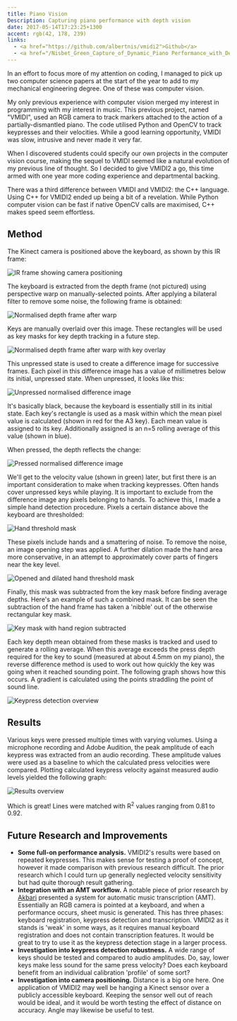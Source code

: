 ```yaml
---
title: Piano Vision
Description: Capturing piano performance with depth vision
date: 2017-05-14T17:23:25+1300
accent: rgb(42, 178, 239)
links:
  - <a href="https://github.com/albertnis/vmidi2">Github</a>
  - <a href="/Nisbet_Green_Capture_of_Dynamic_Piano Performance_with_Depth_Vision.pdf">Research paper</a>
---
```


In an effort to focus more of my attention on coding, I managed to pick up two computer science papers at the start of the year to add to my mechanical engineering degree. One of these was computer vision.

My only previous experience with computer vision merged my interest in programming with my interest in music. This previous project, named "VMIDI", used an RGB camera to track markers attached to the action of a partially-dismantled piano. The code utilised Python and OpenCV to track keypresses and their velocities. While a good learning opportunity, VMIDI was slow, intrusive and never made it very far.

When I discovered students could specify our own projects in the computer vision course, making the sequel to VMIDI seemed like a natural evolution of my previous line of thought. So I decided to give VMIDI2 a go, this time armed with one year more coding experience and departmental backing.

There was a third difference between VMIDI and VMIDI2: the C++ language. Using C++ for VMIDI2 ended up being a bit of a revelation. While Python computer vision can be fast if native OpenCV calls are maximised, C++ makes speed seem effortless.

## Method

The Kinect camera is positioned above the keyboard, as shown by this IR frame:

![IR frame showing camera positioning][raw-unpressed]

The keyboard is extracted from the depth frame (not pictured) using perspective warp on manually-selected points. After applying a bilateral filter to remove some noise, the following frame is obtained:

![Normalised depth frame after warp][norm-unpressed]

Keys are manually overlaid over this image. These rectangles will be used as key masks for key depth tracking in a future step.

![Normalised depth frame after warp with key overlay][norm-unpressed-overlay]

This unpressed state is used to create a difference image for successive frames. Each pixel in this difference image has a value of millimetres below its initial, unpressed state. When unpressed, it looks like this:

![Unpressed normalised difference image][col-norm-unpressed]

It's basically black, because the keyboard is essentially still in its initial state. Each key's rectangle is used as a mask within which the mean pixel value is calculated (shown in red for the A3 key). Each mean value is assigned to its key. Additionally assigned is an n=5 rolling average of this value (shown in blue).

When pressed, the depth reflects the change:

![Pressed normalised difference image][col-norm-pressed]

We'll get to the velocity value (shown in green) later, but first there is an important consideration to make when tracking keypresses. Often hands cover unpressed keys while playing. It is important to exclude from the difference image any pixels belonging to hands. To achieve this, I made a simple hand detection procedure. Pixels a certain distance above the keyboard are thresholded:

![Hand threshold mask][hand1]

These pixels include hands and a smattering of noise. To remove the noise, an image opening step was applied. A further dilation made the hand area more conservative, in an attempt to approximately cover parts of fingers near the key level.

![Opened and dilated hand threshold mask][hand2]

Finally, this mask was subtracted from the key mask before finding average depths. Here's an example of such a combined mask. It can be seen the subtraction of the hand frame has taken a 'nibble' out of the otherwise rectangular key mask.

![Key mask with hand region subtracted][hand3]

Each key depth mean obtained from these masks is tracked and used to generate a rolling average. When this average exceeds the press depth required for the key to sound (measured at about 4.5mm on my piano), the reverse difference method is used to work out how quickly the key was going when it reached sounding point. The following graph shows how this occurs. A gradient is calculated using the points straddling the point of sound line.

![Keypress detection overview][keypressgraph]

## Results

Various keys were pressed multiple times with varying volumes. Using a microphone recording and Adobe Audition, the peak amplitude of each keypress was extracted from an audio recording. These amplitude values were used as a baseline to which the calculated press velocities were compared. Plotting calculated keypress velocity against measured audio levels yielded the following graph:

![Results overview][resultsgraph]

Which is great! Lines were matched with R<sup>2</sup> values ranging from 0.81 to 0.92.

## Future Research and Improvements

- **Some full-on performance analysis.** VMIDI2's results were based on repeated keypresses. This makes sense for testing a proof of concept, however it made comparison with previous research difficult. The prior research which I could turn up generally neglected velocity sensitivity but had quite thorough result gathering.
- **Integration with an AMT workflow.** A notable piece of prior research by [Akbari][akbari] presented a system for automatic music transcription (AMT). Essentially an RGB camera is pointed at a keyboard, and when a performance occurs, sheet music is generated. This has three phases: keyboard registration, keypress detection and transcription. VMIDI2 as it stands is 'weak' in some ways, as it requires manual keyboard registration and does not contain transcription features. It would be great to try to use it as the keypress detection stage in a larger process.
- **Investigation into keypress detection robustness.** A wide range of keys should be tested and compared to audio amplitudes. Do, say, lower keys make less sound for the same press velocity? Does each keyboard benefit from an individual calibration 'profile' of some sort?
- **Investigation into camera positioning.** Distance is a big one here. One application of VMIDI2 may well be hanging a Kinect sensor over a publicly accessible keyboard. Keeping the sensor well out of reach would be ideal, and it would be worth testing the effect of distance on accuracy. Angle may likewise be useful to test.

[col-norm-pressed]: ./col-norm-pressed.png
[col-norm-unpressed]: ./col-norm-unpressed.png
[norm-unpressed]: ./norm-unpressed.png
[raw-unpressed]: ./raw-unpressed.jpg
[norm-unpressed-overlay]: ./norm-unpressed-overlay.png
[hand1]: ./hand1.png
[hand2]: ./hand2.png
[hand3]: ./hand3.png
[keypressgraph]: ./keypressflat.svg
[resultsgraph]: ./aggregateflat.svg
[akbari]: http://www.cs.uleth.ca/~cheng/papers/nime2015.pdf
